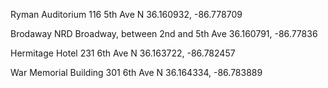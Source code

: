 Ryman Auditorium
116 5th Ave N
36.160932, -86.778709

Brodaway NRD 
Broadway, between 2nd and 5th Ave
36.160791, -86.77836

Hermitage Hotel 
231 6th Ave N
36.163722, -86.782457

War Memorial Building 
301 6th Ave N
36.164334, -86.783889
